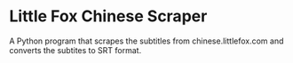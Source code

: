# Little Fox Chinese Scraper
A Python program that scrapes the subtitles from chinese.littlefox.com and converts the subtites to SRT format.

